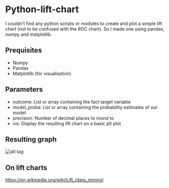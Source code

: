# Python-lift-chart
I couldn't find any python scirpts or modules to create and plot a simple lift chart (not to be confused with the ROC chart). So I made one using pandas, numpy and matplotlib.

## Prequisites
- Numpy
- Pandas
- Matplotlib (for visualisation)
    
## Parameters
- outcome: List or array containing the fact target variable
- model_proba: List or array containing the probability estimates of our model
- precision: Number of decimal places to round to
- vis: Display the resulting lift chart on a basic plt plot

## Resulting graph
![alt tag](https://imgur.com/a/5RVS5)

## On lift charts
https://en.wikipedia.org/wiki/Lift_(data_mining)
